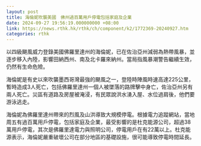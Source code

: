 ```yaml
---
layout: post
title: 海倫妮吹襲美國　佛州過百萬用戶停電包括家庭及企業
date: 2024-09-27 19:56:19.000000000 +08:00
link: https://news.rthk.hk/rthk/ch/component/k2/1772369-20240927.htm
categories: rthk
---
```


以四級颶風威力登錄美國佛羅里達州的海倫妮，已在佐治亞州減弱為熱帶風暴，並逐步移入內陸，影響田納西州、南及北卡羅來納州。當局指風暴潮警告繼續生效，仍然有生命危險。

海倫妮是有史以來吹襲墨西哥灣最強的颶風之一，登陸時陣風時速高達225公里，暫時造成3人死亡，包括佛羅里達州一個人被墜落的路牌擊中身亡，佐治亞州另有兩人死亡。災區有道路及房屋被淹浸，有民眾說洪水湧入屋、水位過肩後，他們要游泳逃走。

海倫妮為佛羅里達州帶來的烈風及山洪導致大規模停電。根據電力追蹤網站，當地周五有過百萬用戶停電，包括家庭及企業，最受影響的是杜克能源公司，超過38萬用戶停電，其次是佛羅里達電力與照明公司，停電用戶在有22萬以上。杜克能源表示，海倫妮嚴重破壞公司在部分地區的基礎設施，很可能導致停電時間延長。
